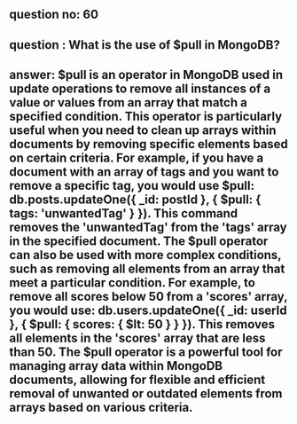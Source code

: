 
      
## question no: 60

## question : What is the use of $pull in MongoDB?

## answer: $pull is an operator in MongoDB used in update operations to remove all instances of a value or values from an array that match a specified condition. This operator is particularly useful when you need to clean up arrays within documents by removing specific elements based on certain criteria. For example, if you have a document with an array of tags and you want to remove a specific tag, you would use $pull: db.posts.updateOne({ _id: postId }, { $pull: { tags: 'unwantedTag' } }). This command removes the 'unwantedTag' from the 'tags' array in the specified document. The $pull operator can also be used with more complex conditions, such as removing all elements from an array that meet a particular condition. For example, to remove all scores below 50 from a 'scores' array, you would use: db.users.updateOne({ _id: userId }, { $pull: { scores: { $lt: 50 } } }). This removes all elements in the 'scores' array that are less than 50. The $pull operator is a powerful tool for managing array data within MongoDB documents, allowing for flexible and efficient removal of unwanted or outdated elements from arrays based on various criteria.
      